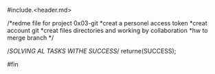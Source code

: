 #include.<header.md>

/*redme file for project 0x03-git
*creat a personel access token 
*creat account git
*creat files directories and working by collaboration
*hw to merge branch
*/

/*SOLVING AL TASKS WITHE SUCCESS*/
returne(SUCCESS);

#fin

